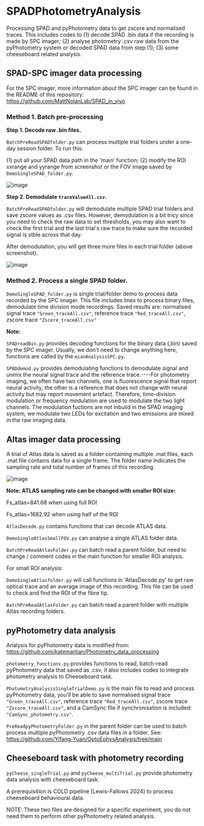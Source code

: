 # SPADPhotometryAnalysis
Processing SPAD and pyPhotometry data to get zscore and normalised traces. This includes codes to (1) decode SPAD .bin data if the recording is made by SPC imager; (2) analyse photometry .csv raw data from the pyPhotometry system or decoded SPAD data from step (1); (3) some cheeseboard related analysis.
 
## SPAD-SPC imager data processing
For the SPC imager, more information about the SPC imager can be found in the README of this repository: 
https://github.com/MattNolanLab/SPAD_in_vivo

### Method 1. Batch pre-processing

**Step 1. Decode raw .bin files.**

`BatchPreReadSPADfolder.py` can process multiple trial folders under a one-day session folder. To run this:

(1) put all your SPAD data path in the 'main' function; (2) modify the ROI xxrange and yyrange from screenshot or the FOV image saved by `DemoSingleSPAD_folder.py`.

![image](https://github.com/Yifang-Yuan/OptoEphysAnalysis/assets/77569999/8f8a1a1b-a686-42f7-9dc6-9cb8fd16a1d0)

**Step 2. Demodulate `traceValueAll.csv`.**

`BatchPreReadSPADfolder.py` will demodulate multiple SPAD trial folders and save zscore values as .csv files. However, demodulation is a bit tricy since you need to check the raw data to set thresholds, you may also want to check the first trial and the last trial's raw trace to make sure the recorded signal is stble across that day.

After demodulation, you will get three more files in each trial folder (above screenshot).

![image](https://github.com/Yifang-Yuan/OptoEphysAnalysis/assets/77569999/ecdb177b-13d3-477d-bcfd-56cf4514bfc4)

### Method 2. Process a single SPAD folder.
`DemoSingleSPAD_folder.py` is single trial/folder demo to process data recorded by the SPC imager. This file includes lines to process binary files, demodulate time division mode recordings. Saved results are: normalised signal trace `"Green_traceAll.csv"`, reference trace `"Red_traceAll.csv"`, zscore trace `"Zscore_traceAll.csv"`

**Note:**

`SPADreadBin.py` provides decoding functions for the binary data (,bin) saved by the SPC imager. Usually, we don't need to change anything here, functions are called by the `mianAnalysisSPC.py`.

`SPADdemod.py` provides demodulating functions to demodulate signal and unmix the neural signal trace and the reference trace.----For photometry imaging, we often have two channels, one is fluorescence signal that report neural activity, the other is a reference that does not change with neural activity but may report movement artefact. Therefore, time-division modulation or frequency modulation are used to modulate the two light channels. The modulation fuctions are not inbuild in the SPAD imaging system, we modulate two LEDs for excitation and two emissions are mixed in the raw imaging data. 

## Altas imager data processing
A trial of Atlas data is saved as a folder containing multiple .mat files, each .mat file contains data for a single frame. The folder name indicates the sampling rate and total number of frames of this recording. 

![image](https://github.com/user-attachments/assets/fcd34d5e-2a47-4050-a915-cdb8b973ed70)

**Note: ATLAS sampling rate can be changed with smaller ROI size:**

Fs_atlas=841.68 when using full ROI

Fs_atlas=1682.92 when using half of the ROI

`AtlasDecode.py` contains functions that can decode ATLAS data. 

`DemoSingleAtlasSmallFOV.py` can analyse a single ATLAS folder data.

`BatchPreReadAtlasFolder.py` can batch read a parent folder, but need to change / comment codes in the main function for smaller ROI analysis.

For small ROI analysis:

`DemoSingleAtlasfolder.py` will call functions in 'AtlasDecode.py' to get raw optical trace and an average image of this recording. This file can be used to check and find the ROI of the fibre tip.

`BatchPreReadAtlasFolder.py` can batch read a parent folder with multiple Altas recording folders.

## pyPhotometry data analysis
Analysis for pyPhotometry data is modified from:
https://github.com/katemartian/Photometry_data_processing

`photometry_functions.py` provides functions to read, batch-read pyPhotometry data that saved as .csv, it also includes codes to integrate photometry analysis to Cheeseboard task.

`PhotometryAnalysisSingleTrialDemo.py` is the main file to read and process pyPhotometry data, you'll be able to save normalised signal trace `"Green_traceAll.csv"`, reference trace `"Red_traceAll.csv"`, zscore trace `"Zscore_traceAll.csv"`, and a CamSync file if synchronisation is included: `"CamSync_photometry.csv"`.

`PreReadpyPhotometryFolder.py` in the parent folder can be used to batch process multiple pyPhotometry .csv data files in a folder. See: https://github.com/Yifang-Yuan/OptoEphysAnalysis/tree/main

## Cheeseboard task with photometry recording
`pyCheese_singleTrial.py` and `pyCheese_multiTrial.py` provide photometry data analysis with cheeseboard task. 

A prerequisition is COLD pipeline (Lewis-Fallows 2024) to process cheeseboard behavioural data. 

NOTE: These two files are designed for a specific experiment, you do not need them to perform other pyPhotometry related analysis.


